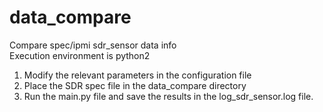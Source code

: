 # data_compare
Compare spec/ipmi sdr_sensor data info   
Execution environment is python2
1. Modify the relevant parameters in the configuration file
2. Place the SDR spec file in the data_compare directory
3. Run the main.py file and save the results in the log_sdr_sensor.log file.

